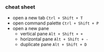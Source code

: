 ### cheat sheet
- open a new tab `Ctrl + Shift + T`
- open command palette `Ctrl + Shift + P`
- open a new pane 
    - vertical pane `Alt + Shift + +`
    - horizontal pane `Alt + Shift + -`
    - duplicate pane `Alt + Shift + D`